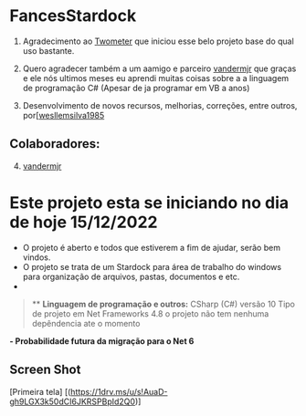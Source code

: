 # FancesStardock

 1. Agradecimento ao [Twometer](https://github.com/Twometer) que iniciou esse belo projeto base do qual uso bastante.

 2. Quero agradecer também a um aamigo e parceiro [vandermjr](https://github.com/vandermjr) que graças e ele nós ultimos meses eu aprendi muitas coisas sobre a a linguagem de programação C# (Apesar de ja programar em VB a anos)
 3. Desenvolvimento de novos recursos, melhorias, correções, entre outros, por[[wesllemsilva1985](https://github.com/wesllemsilva1985)
## Colaboradores:

 4. [vandermjr](https://github.com/vandermjr)

# Este projeto esta se iniciando no dia de hoje 15/12/2022

 + O projeto é aberto e todos que estiverem a fim de ajudar, serão bem vindos.
 + O projeto se trata de um Stardock para área de trabalho do windows para organização de arquivos, pastas, documentos e etc.
 + 

>** 
> **Linguagem de programação e outros:**
> CSharp (C#) versão 10
> Tipo de projeto em Net Frameworks 4.8
> o projeto não tem nenhuma depêndencia ate o momento

 **- Probabilidade futura da migração para o Net 6**

## Screen Shot

 [Primeira tela]
  [(https://1drv.ms/u/s!AuaD-gh9LGX3k50dCI6JKRSPBpId2Q0)]
